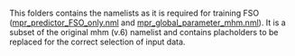 This folders contains the namelists as it is required for training FSO ([mpr_predictor_FSO_only.nml](mpr_predictor_FSO_only.nml) and [mpr_global_parameter_mhm.nml](mpr_global_parameter_mhm.nml)). It is a subset of the original mhm (v.6) namelist and contains placholders to be replaced for the correct selection of input data.
